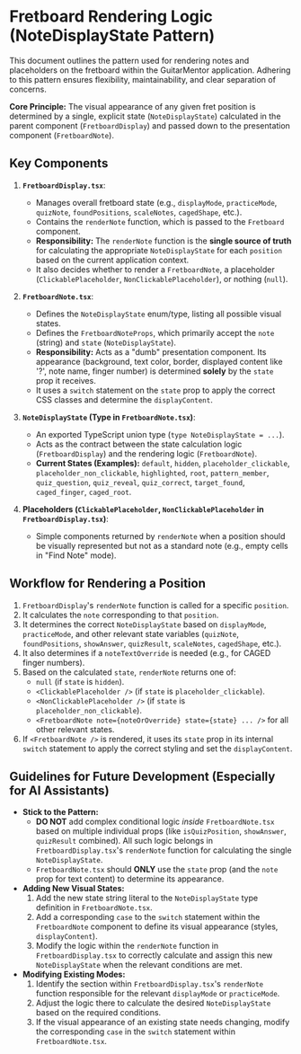 # Fretboard Rendering Logic (NoteDisplayState Pattern)

This document outlines the pattern used for rendering notes and placeholders on the fretboard within the GuitarMentor application. Adhering to this pattern ensures flexibility, maintainability, and clear separation of concerns.

**Core Principle:** The visual appearance of any given fret position is determined by a single, explicit state (`NoteDisplayState`) calculated in the parent component (`FretboardDisplay`) and passed down to the presentation component (`FretboardNote`).

## Key Components

1.  **`FretboardDisplay.tsx`**: 
    *   Manages overall fretboard state (e.g., `displayMode`, `practiceMode`, `quizNote`, `foundPositions`, `scaleNotes`, `cagedShape`, etc.).
    *   Contains the `renderNote` function, which is passed to the `Fretboard` component.
    *   **Responsibility:** The `renderNote` function is the **single source of truth** for calculating the appropriate `NoteDisplayState` for each `position` based on the current application context.
    *   It also decides whether to render a `FretboardNote`, a placeholder (`ClickablePlaceholder`, `NonClickablePlaceholder`), or nothing (`null`).

2.  **`FretboardNote.tsx`**: 
    *   Defines the `NoteDisplayState` enum/type, listing all possible visual states.
    *   Defines the `FretboardNoteProps`, which primarily accept the `note` (string) and `state` (`NoteDisplayState`).
    *   **Responsibility:** Acts as a "dumb" presentation component. Its appearance (background, text color, border, displayed content like '?', note name, finger number) is determined **solely** by the `state` prop it receives.
    *   It uses a `switch` statement on the `state` prop to apply the correct CSS classes and determine the `displayContent`.

3.  **`NoteDisplayState` (Type in `FretboardNote.tsx`)**: 
    *   An exported TypeScript union type (`type NoteDisplayState = ...`).
    *   Acts as the contract between the state calculation logic (`FretboardDisplay`) and the rendering logic (`FretboardNote`).
    *   **Current States (Examples):** `default`, `hidden`, `placeholder_clickable`, `placeholder_non_clickable`, `highlighted`, `root`, `pattern_member`, `quiz_question`, `quiz_reveal`, `quiz_correct`, `target_found`, `caged_finger`, `caged_root`.

4.  **Placeholders (`ClickablePlaceholder`, `NonClickablePlaceholder` in `FretboardDisplay.tsx`)**: 
    *   Simple components returned by `renderNote` when a position should be visually represented but not as a standard note (e.g., empty cells in "Find Note" mode).

## Workflow for Rendering a Position

1.  `FretboardDisplay`'s `renderNote` function is called for a specific `position`.
2.  It calculates the `note` corresponding to that `position`.
3.  It determines the correct `NoteDisplayState` based on `displayMode`, `practiceMode`, and other relevant state variables (`quizNote`, `foundPositions`, `showAnswer`, `quizResult`, `scaleNotes`, `cagedShape`, etc.).
4.  It also determines if a `noteTextOverride` is needed (e.g., for CAGED finger numbers).
5.  Based on the calculated `state`, `renderNote` returns one of:
    *   `null` (if `state` is `hidden`).
    *   `<ClickablePlaceholder />` (if `state` is `placeholder_clickable`).
    *   `<NonClickablePlaceholder />` (if `state` is `placeholder_non_clickable`).
    *   `<FretboardNote note={noteOrOverride} state={state} ... />` for all other relevant states.
6.  If `<FretboardNote />` is rendered, it uses its `state` prop in its internal `switch` statement to apply the correct styling and set the `displayContent`.

## Guidelines for Future Development (Especially for AI Assistants)

*   **Stick to the Pattern:** 
    *   **DO NOT** add complex conditional logic *inside* `FretboardNote.tsx` based on multiple individual props (like `isQuizPosition`, `showAnswer`, `quizResult` combined). All such logic belongs in `FretboardDisplay.tsx`'s `renderNote` function for calculating the single `NoteDisplayState`.
    *   `FretboardNote.tsx` should **ONLY** use the `state` prop (and the `note` prop for text content) to determine its appearance.
*   **Adding New Visual States:**
    1.  Add the new state string literal to the `NoteDisplayState` type definition in `FretboardNote.tsx`.
    2.  Add a corresponding `case` to the `switch` statement within the `FretboardNote` component to define its visual appearance (styles, `displayContent`).
    3.  Modify the logic within the `renderNote` function in `FretboardDisplay.tsx` to correctly calculate and assign this new `NoteDisplayState` when the relevant conditions are met.
*   **Modifying Existing Modes:**
    1.  Identify the section within `FretboardDisplay.tsx`'s `renderNote` function responsible for the relevant `displayMode` or `practiceMode`.
    2.  Adjust the logic there to calculate the desired `NoteDisplayState` based on the required conditions.
    3.  If the visual appearance of an existing state needs changing, modify the corresponding `case` in the `switch` statement within `FretboardNote.tsx`. 